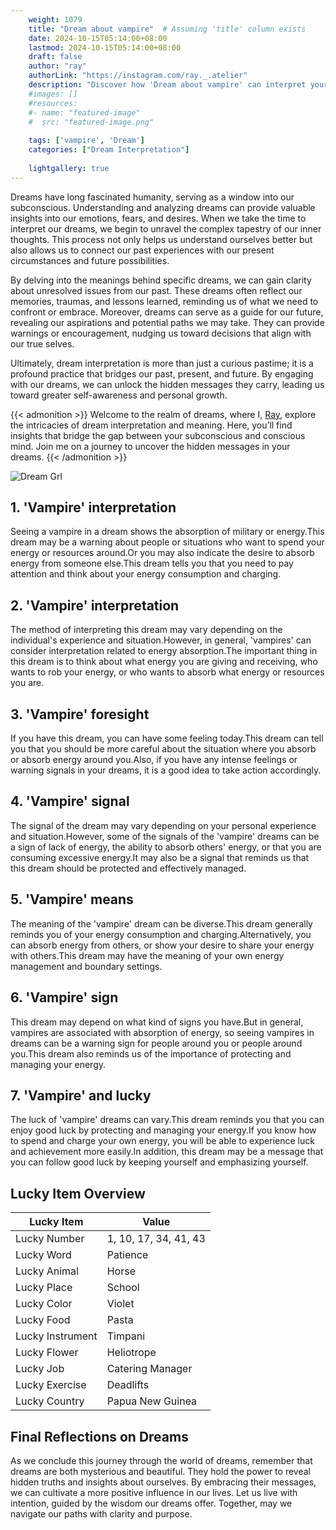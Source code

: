 ```yaml
---
    weight: 1079
    title: "Dream about vampire"  # Assuming 'title' column exists
    date: 2024-10-15T05:14:00+08:00
    lastmod: 2024-10-15T05:14:00+08:00
    draft: false
    author: "ray"
    authorLink: "https://instagram.com/ray._.atelier"
    description: "Discover how 'Dream about vampire' can interpret your future and uncover its significant meanings in your life."
    #images: []
    #resources:
    #- name: "featured-image"
    #  src: "featured-image.png"
    
    tags: ['vampire', 'Dream']
    categories: ["Dream Interpretation"]
    
    lightgallery: true
---
```

    
Dreams have long fascinated humanity, serving as a window into our subconscious. Understanding and analyzing dreams can provide valuable insights into our emotions, fears, and desires. When we take the time to interpret our dreams, we begin to unravel the complex tapestry of our inner thoughts. This process not only helps us understand ourselves better but also allows us to connect our past experiences with our present circumstances and future possibilities.

By delving into the meanings behind specific dreams, we can gain clarity about unresolved issues from our past. These dreams often reflect our memories, traumas, and lessons learned, reminding us of what we need to confront or embrace. Moreover, dreams can serve as a guide for our future, revealing our aspirations and potential paths we may take. They can provide warnings or encouragement, nudging us toward decisions that align with our true selves.

Ultimately, dream interpretation is more than just a curious pastime; it is a profound practice that bridges our past, present, and future. By engaging with our dreams, we can unlock the hidden messages they carry, leading us toward greater self-awareness and personal growth.

{{< admonition >}}
Welcome to the realm of dreams, where I, [Ray](https://instagram.com/ray._.atelier), explore the intricacies of dream interpretation and meaning. Here, you’ll find insights that bridge the gap between your subconscious and conscious mind. Join me on a journey to uncover the hidden messages in your dreams.
{{< /admonition >}}

![Dream Grl](https://cdn.pixabay.com/photo/2017/11/02/03/35/gothic-2910057_1280.jpg "Dream Grl")

## 1. 'Vampire' interpretation
Seeing a vampire in a dream shows the absorption of military or energy.This dream may be a warning about people or situations who want to spend your energy or resources around.Or you may also indicate the desire to absorb energy from someone else.This dream tells you that you need to pay attention and think about your energy consumption and charging.

## 2. 'Vampire' interpretation
The method of interpreting this dream may vary depending on the individual's experience and situation.However, in general, 'vampires' can consider interpretation related to energy absorption.The important thing in this dream is to think about what energy you are giving and receiving, who wants to rob your energy, or who wants to absorb what energy or resources you are.

## 3. 'Vampire' foresight
If you have this dream, you can have some feeling today.This dream can tell you that you should be more careful about the situation where you absorb or absorb energy around you.Also, if you have any intense feelings or warning signals in your dreams, it is a good idea to take action accordingly.

## 4. 'Vampire' signal
The signal of the dream may vary depending on your personal experience and situation.However, some of the signals of the 'vampire' dreams can be a sign of lack of energy, the ability to absorb others' energy, or that you are consuming excessive energy.It may also be a signal that reminds us that this dream should be protected and effectively managed.

## 5. 'Vampire' means
The meaning of the 'vampire' dream can be diverse.This dream generally reminds you of your energy consumption and charging.Alternatively, you can absorb energy from others, or show your desire to share your energy with others.This dream may have the meaning of your own energy management and boundary settings.

## 6. 'Vampire' sign
This dream may depend on what kind of signs you have.But in general, vampires are associated with absorption of energy, so seeing vampires in dreams can be a warning sign for people around you or people around you.This dream also reminds us of the importance of protecting and managing your energy.

## 7. 'Vampire' and lucky
The luck of 'vampire' dreams can vary.This dream reminds you that you can enjoy good luck by protecting and managing your energy.If you know how to spend and charge your own energy, you will be able to experience luck and achievement more easily.In addition, this dream may be a message that you can follow good luck by keeping yourself and emphasizing yourself.

## Lucky Item Overview
| Lucky Item          | Value              |
|---------------|--------------------|
| Lucky Number        | 1, 10, 17, 34, 41, 43  |
| Lucky Word          | Patience |
| Lucky Animal        | Horse |
| Lucky Place         | School     |
| Lucky Color         | Violet     |
| Lucky Food          | Pasta      |
| Lucky Instrument    | Timpani |
| Lucky Flower        | Heliotrope    |
| Lucky Job           | Catering Manager       |
| Lucky Exercise      | Deadlifts  |
| Lucky Country       | Papua New Guinea    |


##  Final Reflections on Dreams

As we conclude this journey through the world of dreams, remember that dreams are both mysterious and beautiful. They hold the power to reveal hidden truths and insights about ourselves. By embracing their messages, we can cultivate a more positive influence in our lives. Let us live with intention, guided by the wisdom our dreams offer. Together, may we navigate our paths with clarity and purpose.
